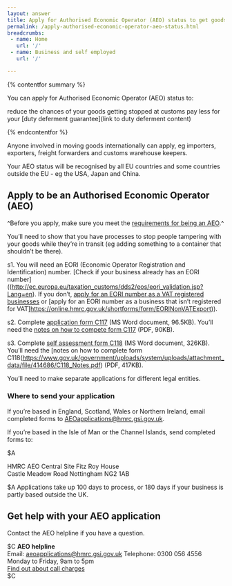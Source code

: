 ```yaml
---
layout: answer
title: Apply for Authorised Economic Operator (AEO) status to get goods through customs faster
permalink: /apply-authorised-economic-operator-aeo-status.html
breadcrumbs:
 - name: Home
   url: '/'
 - name: Business and self employed
   url: '/'

---
```

{% contentfor summary %}

You can apply for Authorised Economic Operator (AEO) status to:

reduce the chances of your goods getting stopped at customs
pay less for your [duty deferment guarantee](link to duty deferment content)

{% endcontentfor %}

Anyone involved in moving goods internationally can apply, eg importers, exporters, freight forwarders and customs warehouse keepers.

Your AEO status will be recognised by all EU countries and some countries outside the EU - eg the USA, Japan and China.


## Apply to be an Authorised Economic Operator (AEO)

^Before you apply, make sure you meet the [requirements for being an AEO](https://www.gov.uk/government/publications/notice-117-authorised-economic-operator).^ 

You’ll need to show that you have processes to stop people tampering with your goods while they’re in transit (eg adding something to a container that shouldn’t be there).

s1. You will need an EORI (Economic Operator Registration and Identification) number. [Check if your business already has an EORI number]((http://ec.europa.eu/taxation_customs/dds2/eos/eori_validation.jsp?Lang=en). If you don’t, [apply for an EORI number as a VAT registered businesses](https://online.hmrc.gov.uk/shortforms/form/EORIVAT) or [apply for an EORI number as a business that isn’t registered for VAT]https://online.hmrc.gov.uk/shortforms/form/EORINonVATExport)).

s2. Complete [application form C117](https://www.gov.uk/government/uploads/system/uploads/attachment_data/file/412200/C117.doc) (MS Word document, 96.5KB). You’ll need the [notes on how to compete form C117](https://www.gov.uk/government/uploads/system/uploads/attachment_data/file/412612/C117-notes.pdf) (PDF, 90KB).

s3. Complete [self assessment form C118](https://www.gov.uk/government/uploads/system/uploads/attachment_data/file/412192/C118.doc) (MS Word document, 326KB). You’ll need the [notes on how to complete form C118(https://www.gov.uk/government/uploads/system/uploads/attachment_data/file/414686/C118_Notes.pdf) (PDF, 417KB).

You’ll need to make separate applications for different legal entities.

### Where to send your application

If you’re based in England, Scotland, Wales or Northern Ireland, email completed forms to <AEOapplications@hmrc.gsi.gov.uk>.

If you’re based in the Isle of Man or the Channel Islands, send completed forms to:

$A

HMRC AEO Central Site 
Fitz Roy House  
Castle Meadow Road
Nottingham 
NG2 1AB 

$A
Applications take up 100 days to process, or 180 days if your business is partly based outside the UK.

 ## Get help with your AEO application

Contact the AEO helpline if you have a question.

$C 
**AEO helpline**  
Email: <aeoapplications@hmrc.gsi.gov.uk>
Telephone: 0300 056 4556
Monday to Friday, 9am to 5pm  
[Find out about call charges](https://www.gov.uk/call-charges)  
$C  

